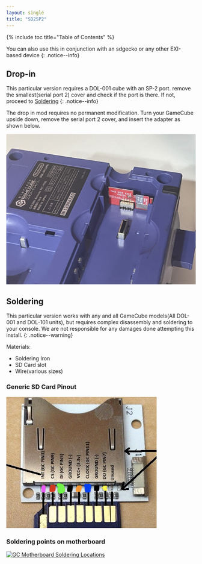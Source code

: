```yaml
---
layout: single
title: "SD2SP2"
---
```

{% include toc title="Table of Contents" %}

You can also use this in conjunction with an sdgecko or any other EXI-based device
{: .notice--info}

## Drop-in
This particular version requires a DOL-001 cube with an SP-2 port. remove the smallest(serial port 2) cover and check if the port is there. If not, proceed to [Soldering](#soldering)
{: .notice--info}

The drop in mod requires no permanent modification. Turn your GameCube upside down, remove the serial port 2 cover, and insert the adapter as shown below.

![highlighted SP 2 door](/images/cube/sp2.jpg)

## Soldering
This particular version works with any and all GameCube models(All DOL-001 and DOL-101 units), but requires complex disassembly and soldering to your console. We are not responsible for any damages done attempting this install.
{: .notice--warning}

Materials:
+ Soldering Iron
+ SD Card slot
+ Wire(various sizes)

### Generic SD Card Pinout

![SD Card Pinout](/images/sp2/sdcardpin.png)

### Soldering points on motherboard

[![GC Motherboard Soldering Locations](/images/sp2/wiringcolors.png)](/images/sp2/wiringcolors.png)